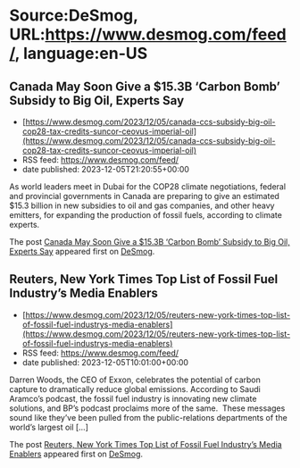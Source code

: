 # Source:DeSmog, URL:https://www.desmog.com/feed/, language:en-US

## Canada May Soon Give a $15.3B ‘Carbon Bomb’ Subsidy to Big Oil, Experts Say
 - [https://www.desmog.com/2023/12/05/canada-ccs-subsidy-big-oil-cop28-tax-credits-suncor-ceovus-imperial-oil](https://www.desmog.com/2023/12/05/canada-ccs-subsidy-big-oil-cop28-tax-credits-suncor-ceovus-imperial-oil)
 - RSS feed: https://www.desmog.com/feed/
 - date published: 2023-12-05T21:20:55+00:00

<p>As world leaders meet in Dubai for the COP28 climate negotiations, federal and provincial governments in Canada are preparing to give an estimated $15.3 billion in new subsidies to oil and gas companies, and other heavy emitters, for expanding the production of fossil fuels, according to climate experts. </p>
<p>The post <a href="https://www.desmog.com/2023/12/05/canada-ccs-subsidy-big-oil-cop28-tax-credits-suncor-ceovus-imperial-oil/" rel="nofollow">Canada May Soon Give a $15.3B ‘Carbon Bomb’ Subsidy to Big Oil, Experts Say</a> appeared first on <a href="https://www.desmog.com" rel="nofollow">DeSmog</a>.</p>

## Reuters, New York Times Top List of Fossil Fuel Industry’s Media Enablers
 - [https://www.desmog.com/2023/12/05/reuters-new-york-times-top-list-of-fossil-fuel-industrys-media-enablers](https://www.desmog.com/2023/12/05/reuters-new-york-times-top-list-of-fossil-fuel-industrys-media-enablers)
 - RSS feed: https://www.desmog.com/feed/
 - date published: 2023-12-05T10:01:00+00:00

<p>Darren Woods, the CEO of Exxon, celebrates the potential of carbon capture to dramatically reduce global emissions. According to Saudi Aramco&#8217;s podcast, the fossil fuel industry is innovating new climate solutions, and BP’s podcast proclaims more of the same.  These messages sound like they&#8217;ve been pulled from the public-relations departments of the world&#8217;s largest oil [&#8230;]</p>
<p>The post <a href="https://www.desmog.com/2023/12/05/reuters-new-york-times-top-list-of-fossil-fuel-industrys-media-enablers/" rel="nofollow">Reuters, New York Times Top List of Fossil Fuel Industry’s Media Enablers</a> appeared first on <a href="https://www.desmog.com" rel="nofollow">DeSmog</a>.</p>

